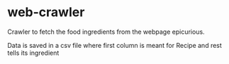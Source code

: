 # web-crawler
Crawler to fetch the food ingredients from the webpage epicurious.

Data is saved in a csv file where first column is meant for Recipe and rest tells its ingredient
